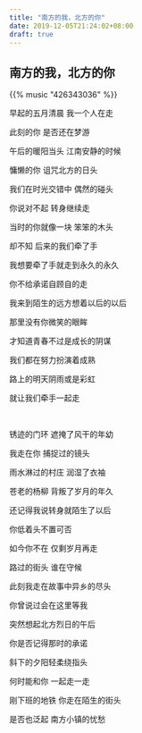 ```yaml
---
title: "南方的我，北方的你"
date: 2019-12-05T21:24:02+08:00
draft: true
---
```




## 南方的我，北方的你


{{% music "426343036" %}}


早起的五月清晨  我一个人在走

此刻的你  是否还在梦游

午后的暖阳当头  江南安静的时候

慵懒的你  诅咒北方的日头

我们在时光交错中  偶然的碰头

你说对不起 转身继续走

当时的你就像一块 笨笨的木头

却不知  后来的我们牵了手

我想要牵了手就走到永久的永久

你不给承诺自顾自的走

我来到陌生的远方想着以后的以后

那里没有你微笑的眼眸

才知道青春不过是成长的阴谋

我们都在努力扮演着成熟

路上的明天阴雨或是彩虹

就让我们牵手一起走

<br/>

锈迹的门环   遮掩了风干的年幼

我走在你 捕捉过的镜头

雨水淋过的村庄 润湿了衣袖

苍老的杨柳 背叛了岁月的年久

还记得我说转身就陌生了以后

你低着头不置可否

如今你不在 仅剩岁月再走

路过的街头 谁在守候

此刻我走在故事中异乡的尽头

你曾说过会在这里等我

突然想起北方烈日的午后

你是否记得那时的承诺

斜下的夕阳轻柔绕指头

何时能和你 一起走一走

刚下班的地铁 你走在陌生的街头

是否也泛起 南方小镇的忧愁
